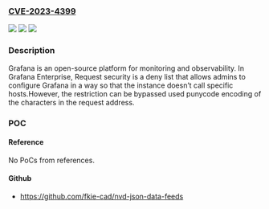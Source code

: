### [CVE-2023-4399](https://cve.mitre.org/cgi-bin/cvename.cgi?name=CVE-2023-4399)
![](https://img.shields.io/static/v1?label=Product&message=Grafana%20Enterprise&color=blue)
![](https://img.shields.io/static/v1?label=Version&message=10.1.0%3C%2010.1.5%20&color=brighgreen)
![](https://img.shields.io/static/v1?label=Vulnerability&message=CWE-183&color=brighgreen)

### Description

Grafana is an open-source platform for monitoring and observability. In Grafana Enterprise, Request security is a deny list that allows admins to configure Grafana in a way so that the instance doesn’t call specific hosts.However, the restriction can be bypassed used punycode encoding of the characters in the request address.

### POC

#### Reference
No PoCs from references.

#### Github
- https://github.com/fkie-cad/nvd-json-data-feeds

